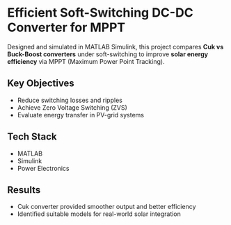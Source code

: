 # Efficient Soft-Switching DC-DC Converter for MPPT

Designed and simulated in MATLAB Simulink, this project compares **Cuk vs Buck-Boost converters** under soft-switching to improve **solar energy efficiency** via MPPT (Maximum Power Point Tracking).

##  Key Objectives
- Reduce switching losses and ripples
- Achieve Zero Voltage Switching (ZVS)
- Evaluate energy transfer in PV-grid systems

##  Tech Stack
- MATLAB
- Simulink
- Power Electronics

##  Results
- Cuk converter provided smoother output and better efficiency
- Identified suitable models for real-world solar integration
